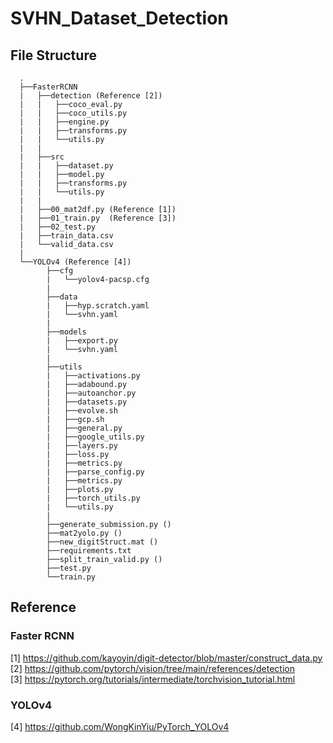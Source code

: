 # SVHN_Dataset_Detection

## File Structure
      .
      ├──FasterRCNN
      |   ├──detection (Reference [2])
      |   |   ├──coco_eval.py
      |   |   ├──coco_utils.py
      |   |   ├──engine.py
      |   |   ├──transforms.py
      |   |   └──utils.py
      |   |
      |   ├──src
      |   |   ├──dataset.py
      |   |   ├──model.py
      |   |   ├──transforms.py
      |   |   └──utils.py
      |   |
      |   ├──00_mat2df.py (Reference [1])
      |   ├──01_train.py  (Reference [3])
      |   ├──02_test.py
      |   ├──train_data.csv
      |   └──valid_data.csv
      |
      └──YOLOv4 (Reference [4])
            ├──cfg
            |   └──yolov4-pacsp.cfg
            |
            ├──data
            |   ├──hyp.scratch.yaml
            |   └──svhn.yaml
            |
            ├──models
            |   ├──export.py
            |   └──svhn.yaml
            |
            ├──utils
            |   ├──activations.py
            |   ├──adabound.py           
            |   ├──autoanchor.py            
            |   ├──datasets.py          
            |   ├──evolve.sh            
            |   ├──gcp.sh           
            |   ├──general.py           
            |   ├──google_utils.py
            |   ├──layers.py
            |   ├──loss.py
            |   ├──metrics.py         
            |   ├──parse_config.py
            |   ├──metrics.py            
            |   ├──plots.py          
            |   ├──torch_utils.py           
            |   └──utils.py 
            |
            ├──generate_submission.py ()
            ├──mat2yolo.py ()
            ├──new_digitStruct.mat ()            
            ├──requirements.txt      
            ├──split_train_valid.py ()            
            ├──test.py
            └──train.py


## Reference

### Faster RCNN
[1] https://github.com/kayoyin/digit-detector/blob/master/construct_data.py  
[2] https://github.com/pytorch/vision/tree/main/references/detection  
[3] https://pytorch.org/tutorials/intermediate/torchvision_tutorial.html

### YOLOv4
[4] https://github.com/WongKinYiu/PyTorch_YOLOv4
